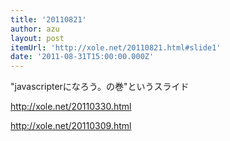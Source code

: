 ```yaml
---
title: '20110821'
author: azu
layout: post
itemUrl: 'http://xole.net/20110821.html#slide1'
date: '2011-08-31T15:00:00.000Z'
---
```

"javascripterになろう。の巻"というスライド

http://xole.net/20110330.html

http://xole.net/20110309.html
